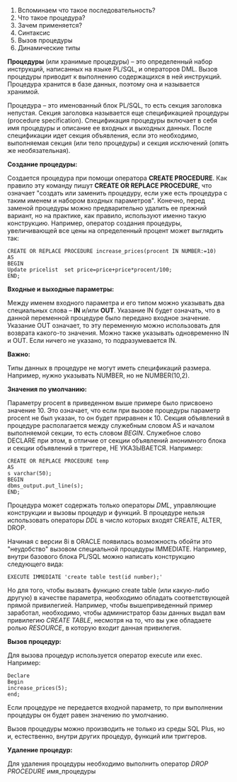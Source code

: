 
1. Вспоминаем что такое последовательность?
2. Что такое процедура?
3. Зачем применяется?
4. Синтаксис
5. Вызов процедуры
6. Динамические типы

**Процедуры** (или хранимые процедуры) – это определенный набор инструкций, написанных на языке PL/SQL, и операторов DML. Вызов процедуры приводит к выполнению содержащихся в ней инструкций. Процедура хранится в базе данных, поэтому она и называется хранимой. 

Процедура – это именованный блок PL/SQL, то есть секция заголовка непустая. Секция заголовка называется еще спецификацией процедуры (procedure specification). Спецификация процедуры включает в себя имя процедуры и описание ее входных и выходных данных. После спецификации идет секция объявления, если это необходимо, выполняемая секция (или тело процедуры) и секция исключений
(опять же необязательная).

**Создание процедуры:** 

Создается процедура при помощи оператора **CREATE PROCEDURE**.
Как правило эту команду пишут **CREATE OR REPLACE PROCEDURE**, что означает "создать или заменить процедуру, если уже есть процедура с таким именем и набором входных параметров". Конечно, перед заменой процедуры можно предварительно удалить ее прежний вариант, но на практике, как правило, используют именно такую конструкцию. Например, оператор создания процедуры, увеличивающей все цены на определенный процент может выглядить так: 
```
CREATE OR REPLACE PROCEDURE increase_prices(procent IN NUMBER:=10)
AS
BEGIN
Update pricelist  set price=price+price*procent/100;
END;
```
**Входные и выходные параметры:** 

Между именем входного параметра и его типом можно указывать два специальных слова – **IN** и/или **OUT**. Указание IN будет означать, что в данной переменной процедуре было передано входное значение. Указание OUT означает, то эту переменную можно использовать для возврата какого-то значения. Можно также указывать одновременно IN и OUT. Если ничего не указано, то подразумевается IN. 

**Важно:** 

Типы данных в процедуре не могут иметь спецификаций размера. Например, нужно указывать NUMBER, но не NUMBER(10,2). 

**Значения по умолчанию:** 

Параметру procent в приведенном выше примере было присвоено значение 10. Это означает, что если при вызове процедуры параметр procent не был указан, то он будет приравнен к 10. 
Секция объявлений в процедуре располагается между служебным словом AS и началом выполняемой секции, то есть словом *BEGIN*. Служебное слово DECLARE при этом, в отличие от секции объявлений анонимного блока и секции объявлений в триггере, НЕ УКАЗЫВАЕТСЯ. Например: 
```
CREATE OR REPLACE PROCEDURE temp
AS
s varchar(50);
BEGIN
dbms_output.put_line(s);
END;
```
Процедура может содержать только операторы *DML*, управляющие конструкции и вызовы процедур и функций. В процедуре нельзя использовать операторы *DDL* в число которых входят CREATE, ALTER, DROP. 

Начиная с версии 8i в ORACLE появилась возможность обойти это "неудобство" вызовом специальной процедуры IMMEDIATE. Например, внутри базового блока PL/SQL можно написать конструкцию следующего вида: 
```
EXECUTE IMMEDIATE 'create table test(id number);'
```
Но для того, чтобы вызвать функцию create table (или какую-либо другую) в качестве параметра, необходимо обладать соответствующей прямой привилегией. Например, чтобы вышеприведенный пример заработал, необходимо, чтобы администратор базы данных выдал вам привилегию *CREATE TABLE*, несмотря на то, что вы уже обладаете ролью *RESOURCE*, в которую входит данная привилегия. 

**Вызов процедур:** 

Для вызова процедур используется оператор execute или exec. Например: 
```
Declare 
Begin
increase_prices(5);
end;
```
Если процедуре не передается входной параметр, то при выполнении процедуры он будет равен значению по умолчанию. 

Вызов процедуры можно производить не только из среды SQL Plus, но и, естественно, внутри других процедур, функций или триггеров. 

**Удаление процедур:** 

Для удаления процедуры необходимо выполнить оператор *DROP PROCEDURE* имя_процедуры